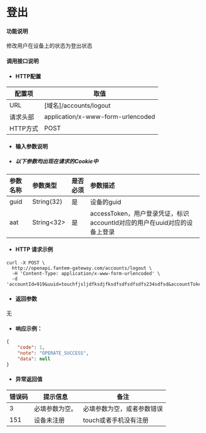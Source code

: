 # 登出

#### 功能说明

修改用户在设备上的状态为登出状态

#### 调用接口说明

* #### HTTP配置

| 配置项 | 取值 |
| --- | --- |
| URL | \[域名\]/accounts/logout |
| 请求头部 | application/x-www-form-urlencoded |
| HTTP方式 | POST |

* #### 输入参数说明
* ##### 以下参数均出现在请求的Cookie中

| 参数名称 | 参数类型 | 是否必须 | 参数描述 |
| :--- | :--- | :--- | :--- |
| guid| String\(32\) | 是 | 设备的guid |
| aat| String&lt;32&gt; | 是 | accessToken，用户登录凭证，标识accountId对应的用户在uuid对应的设备上登录 |

* #### HTTP 请求示例

```
curl -X POST \
  http://openapi.fantem-gateway.com/accounts/logout \
  -H 'Content-Type: application/x-www-form-urlencoded' \
  -d 'accountId=919&uuid=touchfjsljdfksdjfksdfsdfsdfsdfs234sdfsd&accountToken=9556003c2c7db7da3b9e5396dac46670%0A'
```

* #### 返回参数

无

* #### 响应示例：

```json
{
    "code": 1,
    "note": "OPERATE_SUCCESS",
    "data": null
}
```

* #### 异常返回值

| 错误码 | 提示信息 | 备注 |
| --- | --- | --- |
| 3 | 必填参数为空。 | 必填参数为空，或者参数错误 |
| 151 | 设备未注册 | touch或者手机没有注册 |



